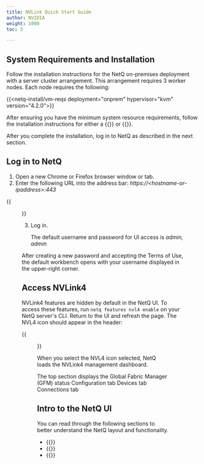 ```yaml
---
title: NVLink Quick Start Guide
author: NVIDIA
weight: 1000
toc: 3

---
```


## System Requirements and Installation

Follow the installation instructions for the NetQ on-premises deployment with a server cluster arrangement. This arrangement requires 3 worker nodes. Each node requires the following:

{{<netq-install/vm-reqs deployment="onprem" hypervisor="kvm" version="4.2.0">}}

After ensuring you have the minimum system resource requirements, follow the installation instructions for either a {{<link title="Set Up Your KVM Virtual Machine for an On-premises Server Cluster" text="KVM hypervisor">}} or {{<link title="Set Up Your VMware Virtual Machine for an On-premises Server Cluster" text="VMware hypervisor">}}.

After you complete the installation, log in to NetQ as described in the next section.

## Log in to NetQ

1. Open a new Chrome or Firefox browser window or tab.
2. Enter the following URL into the address bar: *https://\<hostname-or-ipaddress\>:443*  

 {{<figure src="/images/netq/splashscreen-480.png" alt="NetQ login screen" width="700">}}

3. Log in. 

    The default username and password for UI access is *admin, admin*

After creating a new password and accepting the Terms of Use, the default workbench opens with your username displayed in the upper-right corner.

## Access NVLink4

NVLink4 features are hidden by default in the NetQ UI. To access these features, run `netq features nvl4 enable` on your NetQ server's CLI. Return to the UI and refresh the page. The NVL4 icon should appear in the header:

{{<figure src="/images/netq/nvl4-header-450.png" alt="" width="950">}}

When you select the NVL4 icon selected, NetQ loads the NVLink4 management dashboard.

<!--insert pic of dashboard when you select the icon-->

The top section displays the Global Fabric Manager (GFM) status
Configuration tab
Devices tab
Connections tab


<!--
To verify that NVLink4 features are enabled, run `netq show features nvl4`.

You can hide the NVLink4 features in the UI with `netq features nvl4 disable`.

-->

## Intro to the NetQ UI

You can read through the following sections to better understand the NetQ layout and functionality.

- {{<link title="NetQ User Interface Overview">}} 
- {{<link title="Events and Notifications">}}
- {{<link title="Lifecycle Management">}}

